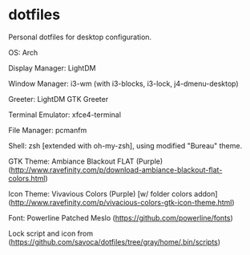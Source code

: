 # dotfiles
Personal dotfiles for desktop configuration.


OS: Arch

Display Manager: LightDM

Window Manager: i3-wm (with i3-blocks, i3-lock, j4-dmenu-desktop)

Greeter: LightDM GTK Greeter



Terminal Emulator: xfce4-terminal

File Manager: pcmanfm

Shell: zsh [extended with oh-my-zsh], using modified "Bureau" theme. 

GTK Theme: Ambiance Blackout FLAT (Purple) (http://www.ravefinity.com/p/download-ambiance-blackout-flat-colors.html)

Icon Theme: Vivavious Colors (Purple) [w/ folder colors addon] (http://www.ravefinity.com/p/vivacious-colors-gtk-icon-theme.html)

Font: Powerline Patched Meslo (https://github.com/powerline/fonts)


Lock script and icon from (https://github.com/savoca/dotfiles/tree/gray/home/.bin/scripts)